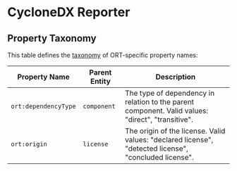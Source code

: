 # CycloneDX Reporter

## Property Taxonomy

This table defines the [taxonomy](https://cyclonedx.github.io/cyclonedx-property-taxonomy/) of ORT-specific property names:

| Property Name | Parent Entity | Description |
|---------------|---------------|-------------|
| `ort:dependencyType` | `component` | The type of dependency in relation to the parent component. Valid values: "direct", "transitive". |
| `ort:origin` | `license` | The origin of the license. Valid values: "declared license", "detected license", "concluded license". |
